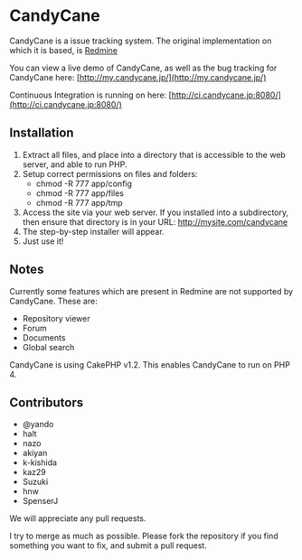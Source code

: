 # CandyCane #

CandyCane is a issue tracking system. The original implementation on which it is based, is [Redmine](http://www.redmine.org)

You can view a live demo of CandyCane, as well as the bug tracking for CandyCane here: [http://my.candycane.jp/](http://my.candycane.jp/)

Continuous Integration is running on here: [http://ci.candycane.jp:8080/](http://ci.candycane.jp:8080/)


## Installation ##

1. Extract all files, and place into a directory that is accessible to the web server, and able to run PHP.
2. Setup correct permissions on files and folders:
	* chmod -R 777 app/config
	* chmod -R 777 app/files
	* chmod -R 777 app/tmp
3. Access the site via your web server. If you installed into a subdirectory, then ensure that directory is in your URL: http://mysite.com/candycane
4. The step-by-step installer will appear.
5. Just use it!


## Notes ##

Currently some features which are present in Redmine are not supported by CandyCane. These are:

- Repository viewer
- Forum
- Documents
- Global search

CandyCane is using CakePHP v1.2. This enables CandyCane to run on PHP 4.


## Contributors

- @yando
- halt 
- nazo
- akiyan 
- k-kishida 
- kaz29 
- Suzuki 
- hnw
- SpenserJ

We will appreciate any pull requests.

I try to merge as much as possible. Please fork the repository if you find something you want to fix, and submit a pull request.
